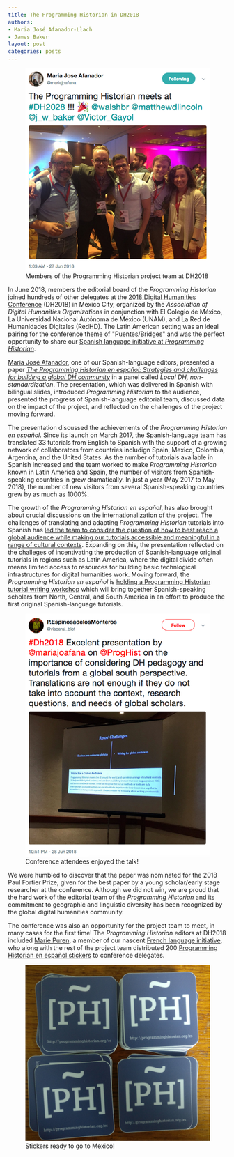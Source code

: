 ```yaml
---
title: The Programming Historian in DH2018
authors:
- Maria José Afanador-Llach
- James Baker
layout: post
categories: posts
---
```


<p><figure><a href="https://twitter.com/mariajoafana/status/1011761787417628673">
        <img src="/images/dh2018blog/team-shot.png" alt=""/></a><figcaption>
    Members of the Programming Historian project team at DH2018</figcaption></figure></p>

In June 2018, members the editorial board of the *Programming Historian* joined hundreds of other delegates at the [2018 Digital Humanities Conference](http://web.archive.org/web/20190410194847/https://dh2018.adho.org/en/) (DH2018) in Mexico City, organized by the *Association of Digital Humanities Organizations* in conjunction with El Colegio de México, La Universidad Nacional Autónoma de México (UNAM), and La Red de Humanidades Digitales (RedHD). The Latin American setting was an ideal pairing for the conference theme of "Puentes/Bridges" and was the perfect opportunity to share our [Spanish language initiative at *Programming Historian*](/es/).

[Maria José Afanador](https://github.com/mariajoafana), one of our Spanish-language editors, presented a paper *[The Programming Historian en español: Strategies and challenges for building a global DH community](https://dh2018.adho.org/the-programming-historian-en-espanol-estrategias-y-retos-para-la-construccion-de-una-comunidad-global-de-hd/)* in a panel called *Local DH, non-standardization*. The presentation, which was delivered in Spanish with bilingual slides, introduced *Programming Historian* to the audience, presented the progress of Spanish-language editorial team, discussed data on the impact of the project, and reflected on the challenges of the project moving forward.

The presentation discussed the achievements of the *Programming Historian en español*. Since its launch on March 2017, the Spanish-language team has translated 33 tutorials from English to Spanish with the support of a growing network of collaborators from countries includign Spain, Mexico, Colombia, Argentina, and the United States. As the number of tutorials available in Spanish increased and the team worked to make *Programming Historian* known in Latin America and Spain, the number of visitors from Spanish-speaking countries in grew dramatically. In just a year (May 2017 to May 2018), the number of new visitors from several Spanish-speaking countries grew by as much as 1000%.

The growth of the *Programming Historian en español*, has also brought about crucial discussions on the internationalization of the project. The challenges of translating and adapting *Programming Historian* tutorials into Spanish has [led the team to consider the question of how to best reach a global audience while making our tutorials accessible and meaningful in a range of cultural contexts](https://github.com/programminghistorian/jekyll/issues/651). Expanding on this, the presentation reflected on the challeges of incentivating the production of Spanish-language original tutorials in regions such as Latin America, where the digital divide often means limited access to resources for building basic technlogical infrastructures for digital humanities work. Moving forward, the *Programming Historian en español* is [holding a Programming Historian tutorial writing workshop](/posts/convocatoria-taller-PH-espanol) which will bring together Spanish-speaking scholars from North, Central, and South America in an effort to produce the first original Spanish-language tutorials.

<p><figure><a href="https://twitter.com/visceral_blot/status/1012453500595290112">
        <img src="/images/dh2018blog/talk-grab.png" alt=""/></a><figcaption>
    Conference attendees enjoyed the talk!</figcaption></figure></p>

We were humbled to discover that the paper was nominated for the 2018 Paul Fortier Prize, given for the best paper by a young scholar/early stage researcher at the conference. Although we did not win, we are proud that the hard work of the editorial team of the *Programming Historian* and its commitment to geographic and linguistic diversity has been recognized by the global digital humanities community.

The conference was also an opportunity for the project team to meet, in many cases for the first time! The *Programming Historian* editors at DH2018 included [Marie Puren](https://github.com/mpuren), a member of our nascent [French language initiative](https://github.com/programminghistorian/jekyll/issues?q=french+label%3Afrench), who along with the rest of the project team distributed 200 [Programming Historian en español stickers](https://github.com/programminghistorian/jekyll/tree/gh-pages/images/logos) to conference delegates.

<p><figure><a href="/images/dh2018blog/stickers-shot.jpg">
        <img src="/images/dh2018blog/stickers-shot.jpg" alt=""/></a><figcaption>
    Stickers ready to go to Mexico!</figcaption></figure></p>
